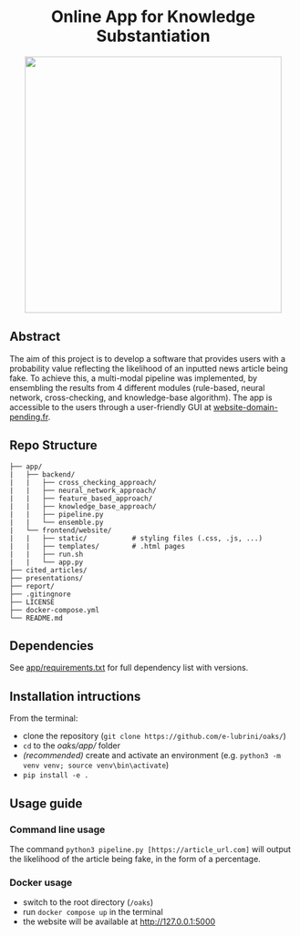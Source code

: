 <h1 align="center">Online App for Knowledge Substantiation</h2>
<div style="text-align:center"><img width="450" src=https://github.com/e-lubrini/fake-news-detector/blob/main/img/logos/logo_g.png /></div>

## Abstract
The aim of this project is to develop a software that provides users with a probability value reflecting the likelihood of an inputted news article being fake. To achieve this, a multi-modal pipeline was implemented, by ensembling the results from 4 different modules (rule-based, neural network, cross-checking, and knowledge-base algorithm). The app is accessible to the users through a user-friendly GUI at [website-domain-pending.fr](website.com).

## Repo Structure


    ├── app/
    |   ├── backend/
    |   |   ├── cross_checking_approach/
    |   |   ├── neural_network_approach/
    |   |   ├── feature_based_approach/
    |   |   ├── knowledge_base_approach/
    |   |   ├── pipeline.py
    |   |   └── ensemble.py
    |   └── frontend/website/
    |   |   ├── static/           # styling files (.css, .js, ...)
    |   |   ├── templates/        # .html pages
    |   |   ├── run.sh
    |   |   └── app.py
    ├── cited_articles/           
    ├── presentations/            
    ├── report/                   
    ├── .gitingnore
    ├── LICENSE
    ├── docker-compose.yml
    └── README.md


## Dependencies
See [app/requirements.txt](https://raw.githubusercontent.com/e-lubrini/oaks/main/app/requirements.txt) for full dependency list with versions.

## Installation intructions
From the terminal:
- clone the repository (`git clone https://github.com/e-lubrini/oaks/`)
- `cd` to the _oaks/app/_ folder
- _(recommended)_ create and activate an environment
  (e.g. `python3 -m venv venv; source venv\bin\activate`)
- `pip install -e .`

## Usage guide
### Command line usage
The command `python3 pipeline.py [https://article_url.com]` will output the likelihood of the article being fake, in the form of a percentage. 

### Docker usage
- switch to the root directory (`/oaks`)
- run `docker compose up` in the terminal
- the website will be available at http://127.0.0.1:5000

